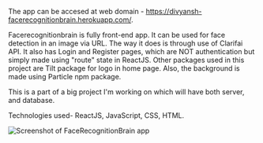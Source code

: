 The app can be accesed at web domain - https://divyansh-facerecognitionbrain.herokuapp.com/.

Facerecognitionbrain is fully front-end app. It can be used for face detection in an image via URL.
The way it does is through use of Clarifai API. 
It also has Login and Register pages, which are NOT authentication but simply made using "route" state in ReactJS.
Other packages used in this project are Tilt package for logo in home page. Also, the background is made using Particle npm package.

This is a part of a big project I'm working on which will have both server, and database.

Technologies used- ReactJS, JavaScript, CSS, HTML.

![Screenshot of FaceRecognitionBrain app](https://user-images.githubusercontent.com/73097571/134228767-82e61e87-5903-48e4-8245-58cd056a36fd.png)
